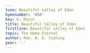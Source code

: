 ```yaml
---
tune: Beautiful valley of Eden
hymnnumber: '850'
key: E♭ Major
title: Beautiful Valley of Eden
firstline: Beautiful valley of Eden
topic: The Home Eternal
author: Rev. W. O. Cushing
year: '-'
---
```

